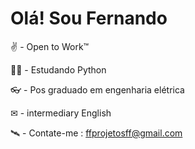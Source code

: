 # Olá! Sou Fernando
✌ - Open to Work™

🐱‍💻 - Estudando Python

👓 - Pos graduado em engenharia elétrica

✉ - intermediary English

🛰 - Contate-me : ffprojetosff@gmail.com
 
